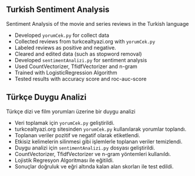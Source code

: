 ## Turkish Sentiment Analysis
Sentiment Analysis of the movie and series reviews in the Turkish language

- Developed `yorumCek.py` for collect data
- Collected reviews from turkcealtyazi.org with `yorumCek.py`
- Labeled reviews as positive and negative.
- Cleared and edited data (such as stopword removal)
- Developed `sentimentAnalizi.py` for sentiment analysis
- Used CountVectorizer, TfidfVectorizer and n-gram
- Trained with LogisticRegression Algorithm
- Tested results with accuracy score and roc-auc-score

## Türkçe Duygu Analizi
Türkçe dizi ve film yorumları üzerine bir duygu analizi

- Veri toplamak için `yorumCek.py` geliştirildi.
- turkcealtyazi.org sitesinden `yorumCek.py` kullanılarak yorumlar toplandı.
- Toplanan veriler pozitif ve negatif olarak etiketlendi.
- Etkisiz kelimelerin silinmesi gibi işlemlerle toplanan veriler temizlendi.
- Duygu analizi için `sentimentAnalizi.py` dosyası geliştirildi.
- CountVectorizer, TfidfVectorizer ve n-gram yöntemleri kullanıldı.
- Lojistik Regresyon Algoritması ile eğitildi.
- Sonuçlar doğruluk ve eğri altında kalan alan skorları ile test edildi.
